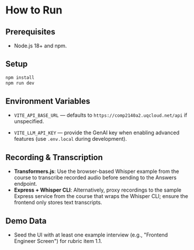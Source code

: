 # How to Run

## Prerequisites
- Node.js 18+ and npm.

## Setup
```bash
npm install
npm run dev
```

## Environment Variables
- `VITE_API_BASE_URL` — defaults to `https://comp2140a2.uqcloud.net/api` if unspecified.

- `VITE_LLM_API_KEY` — provide the GenAI key when enabling advanced features (use `.env.local` during development).

## Recording & Transcription
- **Transformers.js**: Use the browser-based Whisper example from the course to transcribe recorded audio before sending to the Answers endpoint.
- **Express + Whisper CLI**: Alternatively, proxy recordings to the sample Express service from the course that wraps the Whisper CLI; ensure the frontend only stores text transcripts.

## Demo Data
- Seed the UI with at least one example interview (e.g., "Frontend Engineer Screen") for rubric item 1.1.

